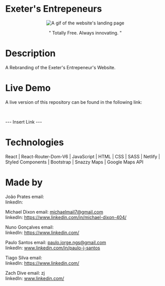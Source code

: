 # Exeter's Entrepeneurs

<p align="center">
  <img src="DocumentationGif.GIF" alt="A gif of the website's landing page" />
</p>

<p align="center">
  " Totally Free. Always innovating. "
</p>
  
# Description
A Rebranding of the Exeter's Entrepeneur's Website.


# Live Demo
A live version of this repository can be found in the following link:

<br>

--- Insert Link ---



# Technologies

React | React-Router-Dom-V6 | JavaScript | HTML | CSS | SASS | Netlify | Styled Components | Bootstrap | Snazzy Maps | Google Maps API


# Made by

João Prates
email: 
<br>
linkedIn: 

Michael Dixon
email: michaelmail7@gmail.com
<br>
linkedIn: https://www.linkedin.com/in/michael-dixon-404/

Nuno Gonçalves
email: 
<br>
linkedIn: https://www.linkedin.com/

Paulo Santos
email: paulo.jorge.ngs@gmail.com
<br>
linkedIn: www.linkedin.com/in/paulo-j-santos

Tiago Silva
email: 
<br>
linkedIn: https://www.linkedin.com/

Zach Dive
email: zj
<br>
linkedIn: www.linkedin.com/

<br>
<br>
